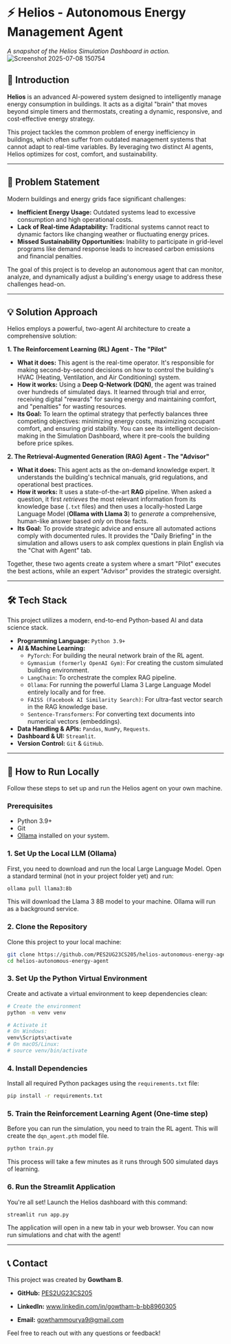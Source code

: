 # ⚡ Helios - Autonomous Energy Management Agent

 
*A snapshot of the Helios Simulation Dashboard in action.*
![Screenshot 2025-07-08 150754](https://github.com/user-attachments/assets/f2f7a463-ec4c-4e6d-8551-6af58d10bd5a)


## 📖 Introduction

**Helios** is an advanced AI-powered system designed to intelligently manage energy consumption in buildings. It acts as a digital "brain" that moves beyond simple timers and thermostats, creating a dynamic, responsive, and cost-effective energy strategy.

This project tackles the common problem of energy inefficiency in buildings, which often suffer from outdated management systems that cannot adapt to real-time variables. By leveraging two distinct AI agents, Helios optimizes for cost, comfort, and sustainability.

---

## 🎯 Problem Statement

Modern buildings and energy grids face significant challenges:
- **Inefficient Energy Usage:** Outdated systems lead to excessive consumption and high operational costs.
- **Lack of Real-time Adaptability:** Traditional systems cannot react to dynamic factors like changing weather or fluctuating energy prices.
- **Missed Sustainability Opportunities:** Inability to participate in grid-level programs like demand response leads to increased carbon emissions and financial penalties.

The goal of this project is to develop an autonomous agent that can monitor, analyze, and dynamically adjust a building's energy usage to address these challenges head-on.

---

## 💡 Solution Approach

Helios employs a powerful, two-agent AI architecture to create a comprehensive solution:

**1. The Reinforcement Learning (RL) Agent - The "Pilot"**
   - **What it does:** This agent is the real-time operator. It's responsible for making second-by-second decisions on how to control the building's HVAC (Heating, Ventilation, and Air Conditioning) system.
   - **How it works:** Using a **Deep Q-Network (DQN)**, the agent was trained over hundreds of simulated days. It learned through trial and error, receiving digital "rewards" for saving energy and maintaining comfort, and "penalties" for wasting resources.
   - **Its Goal:** To learn the optimal strategy that perfectly balances three competing objectives: minimizing energy costs, maximizing occupant comfort, and ensuring grid stability. You can see its intelligent decision-making in the Simulation Dashboard, where it pre-cools the building before price spikes.

**2. The Retrieval-Augmented Generation (RAG) Agent - The "Advisor"**
   - **What it does:** This agent acts as the on-demand knowledge expert. It understands the building's technical manuals, grid regulations, and operational best practices.
   - **How it works:** It uses a state-of-the-art **RAG** pipeline. When asked a question, it first *retrieves* the most relevant information from its knowledge base (`.txt` files) and then uses a locally-hosted Large Language Model (**Ollama with Llama 3**) to *generate* a comprehensive, human-like answer based *only* on those facts.
   - **Its Goal:** To provide strategic advice and ensure all automated actions comply with documented rules. It provides the "Daily Briefing" in the simulation and allows users to ask complex questions in plain English via the "Chat with Agent" tab.

Together, these two agents create a system where a smart "Pilot" executes the best actions, while an expert "Advisor" provides the strategic oversight.

---

## 🛠️ Tech Stack

This project utilizes a modern, end-to-end Python-based AI and data science stack.

- **Programming Language:** `Python 3.9+`
- **AI & Machine Learning:**
    - `PyTorch`: For building the neural network brain of the RL agent.
    - `Gymnasium (formerly OpenAI Gym)`: For creating the custom simulated building environment.
    - `LangChain`: To orchestrate the complex RAG pipeline.
    - `Ollama`: For running the powerful Llama 3 Large Language Model entirely locally and for free.
    - `FAISS (Facebook AI Similarity Search)`: For ultra-fast vector search in the RAG knowledge base.
    - `Sentence-Transformers`: For converting text documents into numerical vectors (embeddings).
- **Data Handling & APIs:** `Pandas`, `NumPy`, `Requests`.
- **Dashboard & UI:** `Streamlit`.
- **Version Control:** `Git` & `GitHub`.

---

## 🚀 How to Run Locally

Follow these steps to set up and run the Helios agent on your own machine.

### Prerequisites

- Python 3.9+
- Git
- [Ollama](https://ollama.com/) installed on your system.

### 1. Set Up the Local LLM (Ollama)

First, you need to download and run the local Large Language Model. Open a standard terminal (not in your project folder yet) and run:
```bash
ollama pull llama3:8b
```
This will download the Llama 3 8B model to your machine. Ollama will run as a background service.

### 2. Clone the Repository

Clone this project to your local machine:
```bash
git clone https://github.com/PES2UG23CS205/helios-autonomous-energy-agent.git
cd helios-autonomous-energy-agent
```

### 3. Set Up the Python Virtual Environment

Create and activate a virtual environment to keep dependencies clean:
```bash
# Create the environment
python -m venv venv

# Activate it
# On Windows:
venv\Scripts\activate
# On macOS/Linux:
# source venv/bin/activate
```

### 4. Install Dependencies

Install all required Python packages using the `requirements.txt` file:
```bash
pip install -r requirements.txt
```

### 5. Train the Reinforcement Learning Agent (One-time step)

Before you can run the simulation, you need to train the RL agent. This will create the `dqn_agent.pth` model file.
```bash
python train.py
```
This process will take a few minutes as it runs through 500 simulated days of learning.

### 6. Run the Streamlit Application

You're all set! Launch the Helios dashboard with this command:
```bash
streamlit run app.py
```
The application will open in a new tab in your web browser. You can now run simulations and chat with the agent!

---

## 📞 Contact

This project was created by **Gowtham B**.

- **GitHub:** [PES2UG23CS205](https://github.com/PES2UG23CS205)
- **LinkedIn:** www.linkedin.com/in/gowtham-b-bb8960305


- **Email:** gowthammourya9@gmail.com

Feel free to reach out with any questions or feedback!
